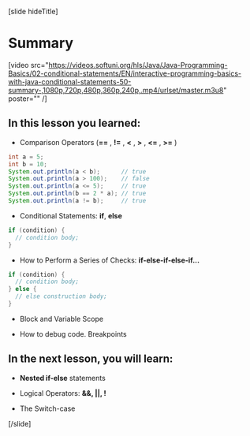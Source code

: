 [slide hideTitle]
# Summary

[video src="https://videos.softuni.org/hls/Java/Java-Programming-Basics/02-conditional-statements/EN/interactive-programming-basics-with-java-conditional-statements-50-summary-,1080p,720p,480p,360p,240p,.mp4/urlset/master.m3u8" poster="" /]

## In this lesson you learned: 

- Comparison Operators (**==** , **!=** , **<** , **>** , **<=** , **>=** )

```java live
int a = 5;
int b = 10;
System.out.println(a < b);      // true
System.out.println(a > 100);    // false
System.out.println(a <= 5);     // true
System.out.println(b == 2 * a); // true
System.out.println(a != b);     // true
```

- Conditional Statements: **if**, **else**

```java
if (condition) {
  // condition body;
}
```

- How to Perform a Series of Checks: **if-else-if-else-if...**

```java
if (condition) {
  // condition body;
} else {
  // else construction body;
}
```

- Block and Variable Scope

- How to debug code. Breakpoints

## In the next lesson, you will learn:

- **Nested if-else** statements

- Logical Operators: **&&, ||, !**

- The Switch-case


[/slide]
